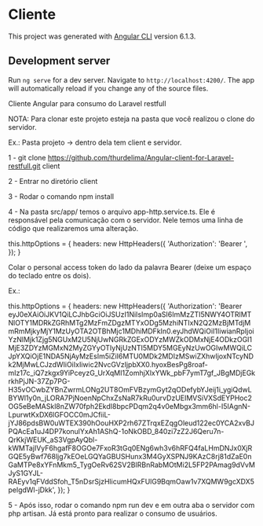 # Cliente

This project was generated with [Angular CLI](https://github.com/angular/angular-cli) version 6.1.3.

## Development server

Run `ng serve` for a dev server. Navigate to `http://localhost:4200/`. The app will automatically reload if you change any of the source files.

Cliente Angular para consumo do Laravel restfull

NOTA: Para clonar este projeto esteja na pasta que você realizou o clone do servidor.

Ex.: Pasta projeto -> dentro dela tem client e servidor.

1 - git clone https://github.com/thurdelima/Angular-client-for-Laravel-restfull.git client

2 - Entrar no diretório client

3 - Rodar o comando npm install

4 - Na pasta src/app/ temos o arquivo app-http.service.ts. Ele é responsável pela comunicação com o servidor. Nele temos uma linha de código que realizaremos uma alteração. 

this.httpOptions = {
      headers: new HttpHeaders({
        'Authorization': 'Bearer ',
      });
    }

Colar o personal access token do lado da palavra Bearer (deixe um espaço do teclado entre os dois).

Ex.:

this.httpOptions = {
      headers: new HttpHeaders({
        'Authorization': 'Bearer eyJ0eXAiOiJKV1QiLCJhbGciOiJSUzI1NiIsImp0aSI6ImMzZTI5NWY4OTRlMTNlOTY1MDRkZGRhMTg2MzFmZDgzMTYxODg5MzhiNTIxN2Q2MzBjMTdjMmRmMjkyMjY1MzUyOTA2OTBhMjc1MDhiMDFkIn0.eyJhdWQiOiI1IiwianRpIjoiYzNlMjk1Zjg5NGUxM2U5NjUwNGRkZGExODYzMWZkODMxNjE4ODkzOGI1MjE3ZDYzMGMxN2MyZGYyOTIyNjUzNTI5MDY5MGEyNzUwOGIwMWQiLCJpYXQiOjE1NDA5NjAyMzEsIm5iZiI6MTU0MDk2MDIzMSwiZXhwIjoxNTcyNDk2MjMwLCJzdWIiOiIxIiwic2NvcGVzIjpbXX0.hyoxBesPg8roaf-mIz17c_iQ7zkgx9YiPceyzG_UrXqMI1ZomhjXlxYWk_pbF7ymT7gf_JBgMDjEGkrkhPjJN-37Zp7PG-H35vOCwbZYBnZwrmLONg2UT8OmFVBzymGyt2qODefybYJeij1i_ygiQdwLBYWl1y0n_jLORA7PjNoenNpChxZsNaR7kRu0urvDzUEIMVSiVXSdEYPHoc2OG5eBeMASkl8nZW70fph2EkdI8bpcPDqm2q4v0eMbgx3mm6hl-I5IAgnN-LpurwtKxDX6lGFOCC0mJCfiiL-jYJ86pdsBW0uWTEX390hOouHXP2rh67ZTrqxEZqgOleud122ec0YCA2xvBJPQAcEa1uJ4DP7konulYxAh1AShQ-1oNkOBD_840zi7zZ2J6Qeru7n-QrKkjWEUK_aS3VgpAyQbl-kWMTajIVyF6hgafF8OGOe7FxoR3tGq0ENg6wh3v6hRFQ4faLHmDNJx0XjRGQE5yBwf768ljg7kEOeLGQYaGBUSHunx3M4GyXSPNJ9KAzC8rj81dZaE0nGaMTPe8xYFnMkm5_TygOeRv62SV2BIRBnRabMOtMi2L5FP2PAmag9dVvMJyS1GYJL-RAEyv1qFVddSfoh_T5nDsrSjzHlicumHQxFUlG9BqmOaw1v7XQMW9gcXDX5pelgdWl-jDkk',
      });
    }

 5 - Após isso, rodar o comando npm run dev e em outra aba o servidor com php artisan. Já está pronto para realizar o consumo de usuários.   